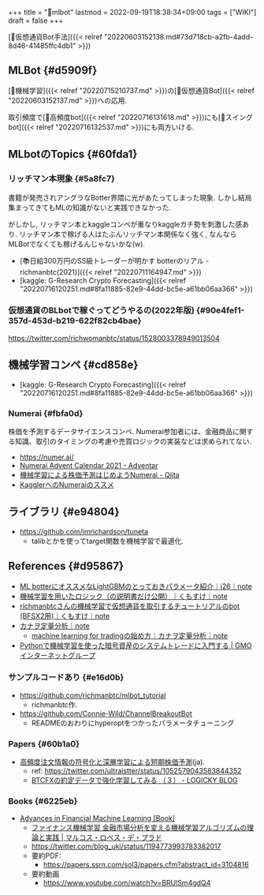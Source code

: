 +++
title = "📝mlbot"
lastmod = 2022-09-19T18:38:34+09:00
tags = ["WIKI"]
draft = false
+++

[🔖仮想通貨Bot手法]({{< relref "20220603152138.md#73d718cb-a2fb-4add-8d46-41485ffc4db1" >}})


## MLBot {#d5909f}

[📝機械学習]({{< relref "20220715210737.md" >}})の[📝仮想通貨Bot]({{< relref "20220603152137.md" >}})への応用.

取引頻度で[📝高頻度bot]({{< relref "20220716131618.md" >}})にも[📝スイングbot]({{< relref "20220716132537.md" >}})にも両方いける.


## MLbotのTopics {#60fda1}


### リッチマン本現象 {#5a8fc7}

書籍が発売されアングラなBotter界隈に光があたってしまった現象. しかし結局集まってきてもMLの知識がないと実践できなかった.

がしかし, リッチマン本とkaggleコンペが重なりkaggleガチ勢を刺激した感あり. リッチマン本で稼げる人はたぶんリッチマン本関係なく強く, なんならMLBotでなくても稼げるんじゃないかな(w).

-   [📚日給300万円のSS級トレーダーが明かす botterのリアル - richmanbtc(2021)]({{< relref "20220711164947.md" >}})
-   [kaggle: G-Research Crypto Forecasting]({{< relref "20220716120251.md#8fa11885-82e9-44dd-bc5e-a61bb06aa366" >}})


### 仮想通貨のBLbotで稼ぐってどうやるの(2022年版) {#90e4fef1-357d-453d-b219-622f82cb4bae}

<https://twitter.com/richwomanbtc/status/1528003378949013504>


## 機械学習コンペ {#cd858e}

-   [kaggle: G-Research Crypto Forecasting]({{< relref "20220716120251.md#8fa11885-82e9-44dd-bc5e-a61bb06aa366" >}})


### Numerai {#fbfa0d}

株価を予測するデータサイエンスコンペ. Numerai参加者には、金融商品に関する知識、取引のタイミングの考慮や売買ロジックの実装などは求められてない.

-   <https://numer.ai/>
-   [Numerai Advent Calendar 2021 - Adventar](https://adventar.org/calendars/6226)
-   [機械学習による株価予測はじめようNumerai - Qiita](https://qiita.com/blog_UKI/items/fb401725288e58c92bd6)
-   [KagglerへのNumeraiのススメ](https://zenn.dev/katsu1110/articles/bb2b5cba9b04c9e30bfe)


## ライブラリ {#e94804}

-   <https://github.com/jmrichardson/tuneta>
    -   talibとかを使ってtarget関数を機械学習で最適化.


## References {#d95867}

-   [ML botterにオススメなLightGBMのとっておきパラメータ紹介｜j26｜note](https://note.com/j26/n/n64d9c37167a6)
-   [機械学習を用いたロジック（の説明書だけ公開）｜くもすけ｜note](https://note.com/kunmosky1/n/n87c9e32eecd3)
-   [richmanbtcさんの機械学習で仮想通貨を取引するチュートリアルのbot (BFSX2用)｜くもすけ｜note](https://note.com/kunmosky1/n/n2616f0ecc031)
-   [カナヲ定量分析｜note](https://note.com/kanawoinvestment)
    -   [machine learning for tradingの始め方｜カナヲ定量分析｜note](https://note.com/kanawoinvestment/n/ncf12f10de403)
-   [Pythonで機械学習を使った暗号資産のシステムトレードに入門する | GMOインターネットグループ](https://recruit.gmo.jp/engineer/jisedai/blog/cryptocurrency_system_trading_tutorial/)


### サンプルコードあり {#e16d0b}

-   <https://github.com/richmanbtc/mlbot_tutorial>
    -   richmanbtc作.
-   <https://github.com/Connie-Wild/ChannelBreakoutBot>
    -   READMEのおわりにhyperoptをつかったパラメータチューニング


### Papers {#60b1a0}

-   [高頻度注文情報の符号化と深層学習による短期株価予測](https://sigfin.org/?plugin=attach&refer=020-17&openfile=SIG-FIN-020-17.pdf)(ja).
    -   ref: <https://twitter.com/ultraistter/status/1052579043583844352>
    -   [BTCFXの約定データで強化学習してみる （３） - LOGICKY BLOG](https://blog.logicky.com/2019/02/24/190545)


### Books {#6225eb}

-   [Advances in Financial Machine Learning [Book]​](https://www.oreilly.com/library/view/advances-in-financial/9781119482086/)
    -   [ファイナンス機械学習 金融市場分析を変える機械学習アルゴリズムの理論と実践 | マルコス・ロペス・デ・プラド](https://www.amazon.co.jp/dp/4322134637/)
    -   <https://twitter.com/blog_uki/status/1194773993783382017>
    -   要約PDF:
        -   <https://papers.ssrn.com/sol3/papers.cfm?abstract_id=3104816>
    -   要約動画
        -   <https://www.youtube.com/watch?v=BRUlSm4gdQ4>
